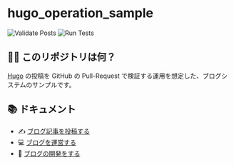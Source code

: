 # hugo_operation_sample

![Validate Posts](https://github.com/kjirou/hugo_operation_sample/workflows/Validate%20Posts/badge.svg)
![Run Tests](https://github.com/kjirou/hugo_operation_sample/workflows/Run%20Tests/badge.svg)

## :tipping_hand_woman: このリポジトリは何？

[Hugo](https://gohugo.io/) の投稿を GitHub の Pull-Request で検証する運用を想定した、ブログシステムのサンプルです。

## :books: ドキュメント

- :writing_hand: [ブログ記事を投稿する](/documents/posting.md)
- :computer: [ブログを運営する](/documents/administration.md)
- :wrench: [ブログの開発をする](/documents/development.md)
